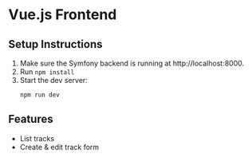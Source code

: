 # Vue.js Frontend

## Setup Instructions

1. Make sure the Symfony backend is running at http://localhost:8000. 
2. Run `npm install`
3. Start the dev server:
   ```
   npm run dev
   ```

## Features

- List tracks
- Create & edit track form
